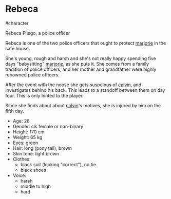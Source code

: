 # Rebeca

#character

Rebeca Pliego, a police officer

Rebeca is one of the two police officers that ought to protect [marjorie](marjorie.md) in the safe house.

She's young, rough and harsh and she's not really happy spending five days "babysitting" [marjorie](marjorie.md), as she puts it. She comes from a family tradition of police officers, and her mother and grandfather were highly renowned police officers.

After the event with the noose she gets suspcious of [calvin](calvin.md), and investigates behind his back. This leads to a standoff between them on day four. This is only hinted to the player.

Since she finds about about [calvin](calvin.md)'s motives, she is injured by him on the fifth day.

- Age: 28
- Gender: cis female or non-binary
- Height: 170 cm
- Weight: 65 kg
- Eyes: green
- Hair: long (pony tail), brown
- Skin tone: light brown
- Clothes:
  - black suit (looking "correct"), no tie
  - black shoes
- Voice:
  - harsh
  - middle to high
  - hard

